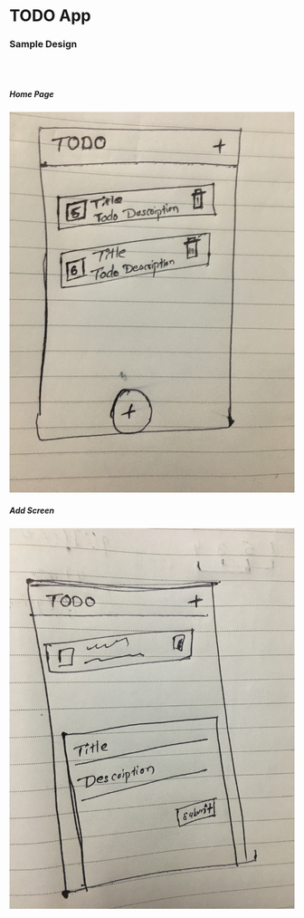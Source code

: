 <h1>TODO App</h1>
<h3>Sample Design</h3><br><br>
<h5><i>Home Page</i></h5>
<img src="homepage.jpg" alt="homepage_image">
<h5><i>Add Screen</i></h5>
<img src="todo_add_screen.jpg" alt="add screen">